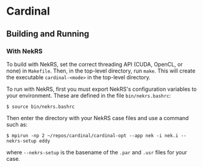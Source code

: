 # Cardinal

## Building and Running

### With NekRS

To build with NekRS, set the correct threading API (CUDA, OpenCL, or none) in `Makefile`.  Then, in
the top-level directory, run `make`.  This will create the executable `cardinal-<mode>` in the
top-level directory.

To run with NekRS, first you must export NekRS's configuration variables to your environment.
These are defined in the file `bin/nekrs.bashrc`:

```
$ source bin/nekrs.bashrc
```


Then enter the directory with your NekRS case files and use a command such as:

```
$ mpirun -np 2 ~/repos/cardinal/cardinal-opt --app nek -i nek.i --nekrs-setup eddy
```

where `--nekrs-setup` is the basename of the `.par` and `.usr` files for your case.  

